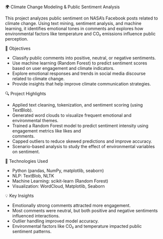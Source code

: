 🌍 Climate Change Modeling & Public Sentiment Analysis

This project analyzes public sentiment on NASA’s Facebook posts related to climate change. Using text mining, sentiment analysis, and machine learning, it identifies emotional tones in comments and explores how environmental factors like temperature and CO₂ emissions influence public perception.


🎯 Objectives

- Classify public comments into positive, neutral, or negative sentiments.
- Use machine learning (Random Forest) to predict sentiment scores based on user engagement and 
  climate indicators.
- Explore emotional responses and trends in social media discourse related to climate change.
- Provide insights that help improve climate communication strategies.

🔍 Project Highlights

- Applied text cleaning, tokenization, and sentiment scoring (using TextBlob).
- Generated word clouds to visualize frequent emotional and environmental themes.
- Trained a Random Forest model to predict sentiment intensity using engagement metrics like likes and   
  comments.
- Capped outliers to reduce skewed predictions and improve accuracy.
- Scenario-based analysis to study the effect of environmental variables on sentiment.

🧰 Technologies Used

- Python (pandas, NumPy, matplotlib, seaborn)
- NLP: TextBlob, NLTK
- Machine Learning: scikit-learn (Random Forest)
- Visualization: WordCloud, Matplotlib, Seaborn

💡 Key Insights

- Emotionally strong comments attracted more engagement.
- Most comments were neutral, but both positive and negative sentiments influenced interactions.
- Outlier handling improved model accuracy.
- Environmental factors like CO₂ and temperature impacted public sentiment patterns.

